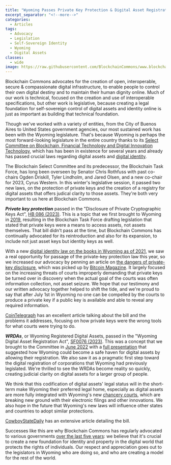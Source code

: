 ```yaml
---
title: "Wyoming Passes Private Key Protection & Digital Asset Registration Laws"
excerpt_separator: "<!--more-->"
categories:
  - Articles
tags:
  - Advocacy
  - Legislation
  - Self-Sovereign Identity
  - Wyoming
  - Digital Assets
classes:
  - wide
image: https://raw.githubusercontent.com/BlockchainCommons/www.blockchaincommons.com/master/images/posts/legislation.jpeg
---
```


Blockchain Commons advocates for the creation of open, interoperable, secure & compassionate digital infrastructure, to enable people to control their own digital destiny and to maintain their human dignity online. Much of our work is technical, focused on the creation and use of interoperable specifications, but other work is legislative, because creating a legal foundation for self-sovereign control of digital assets and identity online is just as important as building that technical foundation.

Though we've worked with a variety of entities, from the City of Buenos Aires to United States government agencies, our most sustained work has been with the Wyoming legislature. That's because Wyoming is perhaps the most forward-looking legislature in the entire country thanks to its [Select Committee on Blockchain, Financial Technology and Digital Innovation Technology](https://www.wyoleg.gov/Committees/2023/S19), which has has been in existence for several years and already has passed crucial laws regarding digital assets and [digital identity](https://www.blockchaincommons.com/articles/Principal-Authority/).

The Blockchain Select Committee and its predecessor, the Blockchain Task Force, has long been overseen by Senator Chris Rothfuss with past co-chairs Ogden Driskill, Tyler Lindholm, and Jared Olsen, and a new co-chair for 2023, Cyrus Western. In this winter's legislative session, it passed two new laws, on the protection of private keys and the creation of a registry for digital assets that offers judical clarity to those assets. They're both very important to us here at Blockchain Commons.

***Private key protection*** passed in the "Disclosure of Private Cryptographic Keys Act", [HB 086 (2023)](https://wyoleg.gov/Legislation/2023/HB0086). This is a topic that we first brought to Wyoming in [2019](https://wyoleg.gov/InterimCommittee/2019/S3-20190506Meeting%20Minutes.pdf), resulting in the Blockchain Task Force drafting legislation that stated that private keys were a means to access assets, not assets themselves. That bill didn't pass at the time, but Blockchain Commons has continually advocated for its reintroduction and also for its expansion, to include not just asset keys but identity keys as well.

With a new [digital identity law on the books in Wyoming as of 2021](https://wyoleg.gov/Legislation/2021/SF0039), we saw a real opportunity for passage of the private-key protection law this year, so we increased our advocacy by penning an article on [the dangers of private-key disclosure](https://www.blockchaincommons.com/articles/Private-Key-Disclosure/), which was picked up by [Bitcoin Magazine](https://bitcoinmagazine.com/legal/saving-bitcoin-private-keys-from-courts). It largely focused on the increasing threats of courts improperly demanding that private keys be turned over in discovery when the actual goal of the courts was often information collection, not asset seizure. We hope that our testimony and our written advocacy together helped to shift the tide, and we're proud to say that  after July 1st in Wyoming no one can be compelled by the courts to produce a private key if a public key is available and able to reveal any required information.

[CoinTelegraph](https://cointelegraph.com/news/wyoming-s-private-keys-bill-addresses-growing-threat-to-rights-and-assets) has an excellent article talking about the bill and the problems it addresses, focusing on how private keys were the wrong tools for what courts were trying to do.

***WRDAs***, or Wyoming Registered Digital Assets, passed in the "Wyoming Digital Asset Registration Act", [SF0076 (2023)](https://wyoleg.gov/Legislation/2023/SF0076). This was a concept that we brought to the Committee in [June 2022](https://advocacy.blockchaincommons.com/testimony/bct-2022-001/) with a [full presentation](https://wyoleg.gov/InterimCommittee/2022/S19-2022061408-03WyomingWRDASlides.pdf) that suggested how Wyoming could become a safe haven for digital assets by allowing their registration. We also saw it as a pragmatic first step toward the digital registration of corporations that Wyoming had previously legislated. We're thrilled to see the WRDAs become reality so quickly, creating judicial clarity on digital assets for a larger group of people.

We think that this codification of digital assets' legal status will in the short-term make Wyoming their preferred legal home, especially as digital assets are more fully integrated with Wyoming's new [chancery courts](https://www.wyomingnews.com/wyomingbusinessreport/industry_news/economy_and_labor/state-chancery-court-marks-one-year-of-handling-business-law/article_4d70ca70-7a48-11ed-9742-2feece272735.html), which are breaking new ground with their electronic filings and other innovations. We also hope in the future that Wyoming's new laws will influence other states and countries to adopt similar protections.

[CowboyStateDaily](https://cowboystatedaily.com/2023/01/20/supporters-say-bill-will-help-wyoming-lead-the-nation-in-digital-asset-registration/) has an extensive article detailing the bill.

Successes like this are why Blockchain Commons has regularly advocated to various governments [over the last five years](https://advocacy.blockchaincommons.com/testimony/): we believe that it's crucial to create a new foundation for identity and property in the digital world that protects the rights of individuals. Our respect and appreciation goes out to the legislators in Wyoming who are doing so, and who are creating a model for the rest of the world.
